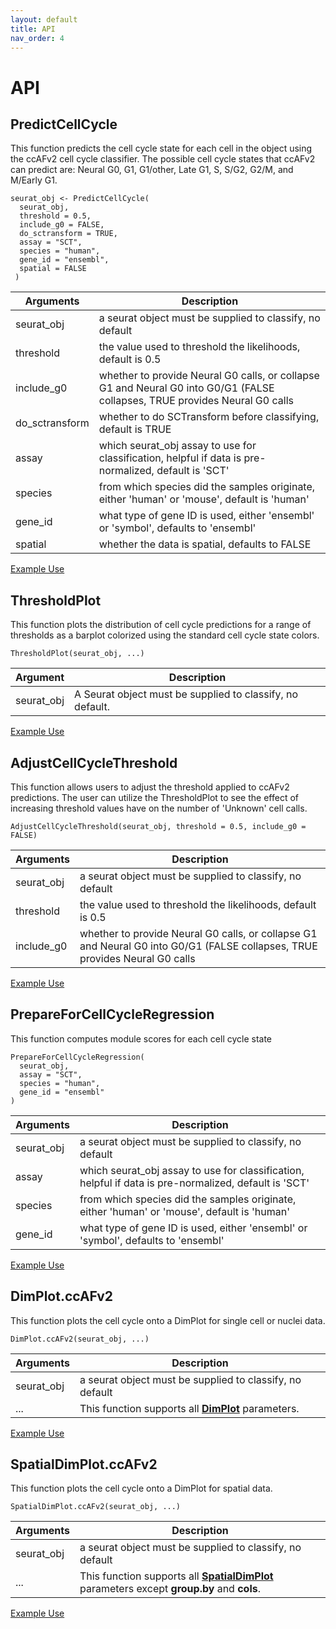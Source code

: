 ```yaml
---
layout: default
title: API
nav_order: 4
---
```


# API

## PredictCellCycle

This function predicts the cell cycle state for each cell in the object
using the ccAFv2 cell cycle classifier. The possible cell cycle states
that ccAFv2 can predict are: Neural G0, G1, G1/other, Late G1, S, S/G2,
G2/M, and M/Early G1.

```         
seurat_obj <- PredictCellCycle(
  seurat_obj,
  threshold = 0.5,
  include_g0 = FALSE,
  do_sctransform = TRUE,
  assay = "SCT",
  species = "human",
  gene_id = "ensembl",
  spatial = FALSE
 )
```


| Arguments      | Description                                                                                                                 |
|------------------------------------|------------------------------------|
| seurat_obj     | a seurat object must be supplied to classify, no default                                                                    |
| threshold      | the value used to threshold the likelihoods, default is 0.5                                                                 |
| include_g0     | whether to provide Neural G0 calls, or collapse G1 and Neural G0 into G0/G1 (FALSE collapses, TRUE provides Neural G0 calls |
| do_sctransform | whether to do SCTransform before classifying, default is TRUE                                                               |
| assay          | which seurat_obj assay to use for classification, helpful if data is pre-normalized, default is 'SCT'                       |
| species        | from which species did the samples originate, either 'human' or 'mouse', default is 'human'                                 |
| gene_id        | what type of gene ID is used, either 'ensembl' or 'symbol', defaults to 'ensembl'                                           |
| spatial        | whether the data is spatial, defaults to FALSE                                                                              |

[Example Use](https://rlhoove1.github.io/tryingmybest/src/single.html#marker-genes)

## ThresholdPlot

This function plots the distribution of cell cycle predictions for a
range of thresholds as a barplot colorized using the standard cell cycle
state colors.

```         
ThresholdPlot(seurat_obj, ...)
```


| Argument   | Description                                               |
|------------|-----------------------------------------------------------|
| seurat_obj | A Seurat object must be supplied to classify, no default. |

[Example
Use](https://rlhoove1.github.io/tryingmybest/src/Choosing_Threshold.html)

## AdjustCellCycleThreshold

This function allows users to adjust the threshold applied to ccAFv2
predictions. The user can utilize the ThresholdPlot to see the effect of
increasing threshold values have on the number of 'Unknown' cell calls.

```         
AdjustCellCycleThreshold(seurat_obj, threshold = 0.5, include_g0 = FALSE)
```

| Arguments  | Description                                                                                                                 |
|------------------------------------|------------------------------------|
| seurat_obj | a seurat object must be supplied to classify, no default                                                                    |
| threshold  | the value used to threshold the likelihoods, default is 0.5                                                                 |
| include_g0 | whether to provide Neural G0 calls, or collapse G1 and Neural G0 into G0/G1 (FALSE collapses, TRUE provides Neural G0 calls |

[Example
Use](https://rlhoove1.github.io/tryingmybest/src/Choosing_Threshold.html)

## PrepareForCellCycleRegression

This function computes module scores for each cell cycle state

```         
PrepareForCellCycleRegression(
  seurat_obj,
  assay = "SCT",
  species = "human",
  gene_id = "ensembl"
)
```

| Arguments  | Description                                                                                           |
|------------------------------------|------------------------------------|
| seurat_obj | a seurat object must be supplied to classify, no default                                              |
| assay      | which seurat_obj assay to use for classification, helpful if data is pre-normalized, default is 'SCT' |
| species    | from which species did the samples originate, either 'human' or 'mouse', default is 'human'           |
| gene_id    | what type of gene ID is used, either 'ensembl' or 'symbol', defaults to 'ensembl'                     |

[Example Use](https://rlhoove1.github.io/tryingmybest/src/regress.html#cell-cycle-regression)

## DimPlot.ccAFv2

This function plots the cell cycle onto a DimPlot for single cell or
nuclei data.

```         
DimPlot.ccAFv2(seurat_obj, ...)
```

| Arguments  | Description                                                                                          |
|------------------------------------|------------------------------------|
| seurat_obj | a seurat object must be supplied to classify, no default                                             |
| ...        | This function supports all [**DimPlot**](https://satijalab.org/seurat/reference/dimplot) parameters. |

[Example Use](https://rlhoove1.github.io/tryingmybest/src/single.html#plotting-cell-cycle-states)

## SpatialDimPlot.ccAFv2

This function plots the cell cycle onto a DimPlot for spatial data.

```         
SpatialDimPlot.ccAFv2(seurat_obj, ...)
```

| Arguments  | Description                                                                                                                                      |
|------------------------------------|------------------------------------|
| seurat_obj | a seurat object must be supplied to classify, no default                                                                                         |
| ...        | This function supports all [**SpatialDimPlot**](https://satijalab.org/seurat/reference/spatialplot) parameters except **group.by** and **cols**. |

[Example Use](https://rlhoove1.github.io/tryingmybest/src/spatial.html#plotting-cell-cycle-states-onto-images)
